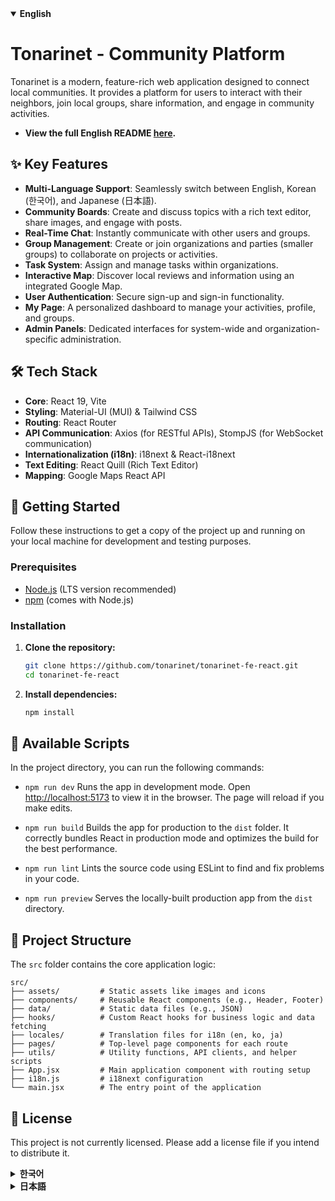 <!--
Please do not edit directly.
Instead, edit the language-specific files: README.en.md, README.ko.md, README.ja.md
-->

<details open>
<summary><strong>English</strong></summary>

# Tonarinet - Community Platform

Tonarinet is a modern, feature-rich web application designed to connect local communities. It provides a platform for users to interact with their neighbors, join local groups, share information, and engage in community activities.

- **View the full English README [here](./README.en.md).**

## ✨ Key Features

- **Multi-Language Support**: Seamlessly switch between English, Korean (한국어), and Japanese (日本語).
- **Community Boards**: Create and discuss topics with a rich text editor, share images, and engage with posts.
- **Real-Time Chat**: Instantly communicate with other users and groups.
- **Group Management**: Create or join organizations and parties (smaller groups) to collaborate on projects or activities.
- **Task System**: Assign and manage tasks within organizations.
- **Interactive Map**: Discover local reviews and information using an integrated Google Map.
- **User Authentication**: Secure sign-up and sign-in functionality.
- **My Page**: A personalized dashboard to manage your activities, profile, and groups.
- **Admin Panels**: Dedicated interfaces for system-wide and organization-specific administration.

## 🛠️ Tech Stack

- **Core**: React 19, Vite
- **Styling**: Material-UI (MUI) & Tailwind CSS
- **Routing**: React Router
- **API Communication**: Axios (for RESTful APIs), StompJS (for WebSocket communication)
- **Internationalization (i18n)**: i18next & React-i18next
- **Text Editing**: React Quill (Rich Text Editor)
- **Mapping**: Google Maps React API

## 🚀 Getting Started

Follow these instructions to get a copy of the project up and running on your local machine for development and testing purposes.

### Prerequisites

- [Node.js](https://nodejs.org/) (LTS version recommended)
- [npm](https://www.npmjs.com/) (comes with Node.js)

### Installation

1.  **Clone the repository:**

    ```sh
    git clone https://github.com/tonarinet/tonarinet-fe-react.git
    cd tonarinet-fe-react
    ```

2.  **Install dependencies:**
    ```sh
    npm install
    ```

## 📜 Available Scripts

In the project directory, you can run the following commands:

- `npm run dev`
  Runs the app in development mode. Open [http://localhost:5173](http://localhost:5173) to view it in the browser. The page will reload if you make edits.

- `npm run build`
  Builds the app for production to the `dist` folder. It correctly bundles React in production mode and optimizes the build for the best performance.

- `npm run lint`
  Lints the source code using ESLint to find and fix problems in your code.

- `npm run preview`
  Serves the locally-built production app from the `dist` directory.

## 📁 Project Structure

The `src` folder contains the core application logic:

```
src/
├── assets/         # Static assets like images and icons
├── components/     # Reusable React components (e.g., Header, Footer)
├── data/           # Static data files (e.g., JSON)
├── hooks/          # Custom React hooks for business logic and data fetching
├── locales/        # Translation files for i18n (en, ko, ja)
├── pages/          # Top-level page components for each route
├── utils/          # Utility functions, API clients, and helper scripts
├── App.jsx         # Main application component with routing setup
├── i18n.js         # i18next configuration
└── main.jsx        # The entry point of the application
```

## 📄 License

This project is not currently licensed. Please add a license file if you intend to distribute it.

</details>

<details>
<summary><strong>한국어</strong></summary>

# Tonarinet - 커뮤니티 플랫폼

Tonarinet은 지역 커뮤니티를 연결하기 위해 설계된 현대적이고 기능이 풍부한 웹 애플리케이션입니다. 사용자들이 이웃과 교류하고, 지역 그룹에 가입하며, 정보를 공유하고, 커뮤니티 활동에 참여할 수 있는 플랫폼을 제공합니다.

- **전체 한국어 README는 [여기](./README.ko.md)에서 확인하세요.**

## ✨ 주요 기능

- **다국어 지원**: 영어, 한국어(Korean), 일본어(Japanese) 간의 원활한 언어 전환이 가능합니다.
- **커뮤니티 게시판**: 리치 텍스트 에디터를 사용하여 주제를 생성하고 토론하며, 이미지를 공유하고 게시물에 참여할 수 있습니다.
- **실시간 채팅**: 다른 사용자 및 그룹과 즉시 소통할 수 있습니다.
- **그룹 관리**: 프로젝트나 활동에 협력하기 위해 조직 및 파티(소규모 그룹)를 생성하거나 가입할 수 있습니다.
- **작업 시스템**: 조직 내에서 작업을 할당하고 관리합니다.
- **인터랙티브 지도**: 통합된 Google 지도를 사용하여 지역 리뷰 및 정보를 발견할 수 있습니다.
- **사용자 인증**: 안전한 회원가입 및 로그인 기능을 제공합니다.
- **마이페이지**: 활동, 프로필 및 그룹을 관리할 수 있는 개인화된 대시보드입니다.
- **관리자 패널**: 시스템 전반 및 조직별 관리를 위한 전용 인터페이스를 제공합니다.

## 🛠️ 기술 스택

- **코어**: React 19, Vite
- **스타일링**: Material-UI (MUI) & Tailwind CSS
- **라우팅**: React Router
- **API 통신**: Axios (RESTful API용), StompJS (WebSocket 통신용)
- **국제화 (i18n)**: i18next & React-i18next
- **텍스트 편집기**: React Quill (리치 텍스트 에디터)
- **매핑**: Google Maps React API

## 🚀 시작하기

개발 및 테스트 목적으로 로컬 컴퓨터에서 프로젝트를 복사하여 실행하려면 다음 지침을 따르십시오.

### 사전 요구 사항

- [Node.js](https://nodejs.org/) (LTS 버전 권장)
- [npm](https://www.npmjs.com/) (Node.js와 함께 제공)

### 설치

1.  **리포지토리 클론:**

    ```sh
    git clone https://github.com/tonarinet/tonarinet-fe-react.git
    cd tonarinet-fe-react
    ```

2.  **의존성 설치:**
    ```sh
    npm install
    ```

## 📜 사용 가능한 스크립트

프로젝트 디렉토리에서 다음 명령을 실행할 수 있습니다:

- `npm run dev`
  개발 모드에서 앱을 실행합니다. 브라우저에서 [http://localhost:5173](http://localhost:5173)을 열어 확인하세요. 코드를 수정하면 페이지가 다시 로드됩니다.

- `npm run build`
  `dist` 폴더에 프로덕션용 앱을 빌드합니다. 프로덕션 모드에서 React를 올바르게 번들링하고 최상의 성능을 위해 빌드를 최적화합니다.

- `npm run lint`
  ESLint를 사용하여 소스 코드를 린트하여 코드의 문제를 찾아 수정합니다.

- `npm run preview`
  `dist` 디렉토리에서 로컬로 빌드된 프로덕션 앱을 제공합니다.

## 📁 프로젝트 구조

`src` 폴더에는 핵심 애플리케이션 로직이 포함되어 있습니다:

```
src/
├── assets/         # 이미지 및 아이콘과 같은 정적 자산
├── components/     # 재사용 가능한 React 컴포넌트 (예: Header, Footer)
├── data/           # 정적 데이터 파일 (예: JSON)
├── hooks/          # 비즈니스 로직 및 데이터 페칭을 위한 커스텀 React 훅
├── locales/        # i18n을 위한 번역 파일 (en, ko, ja)
├── pages/          # 각 라우트에 대한 최상위 페이지 컴포넌트
├── utils/          # 유틸리티 함수, API 클라이언트 및 헬퍼 스크립트
├── App.jsx         # 라우팅 설정이 포함된 메인 애플리케이션 컴포넌트
├── i18n.js         # i18next 설정
└── main.jsx        # 애플리케이션의 진입점
```

## 📄 라이선스

이 프로젝트는 현재 라이선스가 없습니다. 배포할 계획이라면 라이선스 파일을 추가하십시오.

</details>

<details>
<summary><strong>日本語</strong></summary>

# Tonarinet - コミュニティプラットフォーム

Tonarinet は、地域コミュニティをつなぐために設計された、モダンで機能豊富なウェブアプリケーションです。ユーザーが隣人と交流し、地域のグループに参加し、情報を共有し、コミュニティ活動に参加するためのプラットフォームを提供します。

- **日本語の README 全体は[こちら](./README.ja.md)でご覧いただけます。**

## ✨ 主な機能

- **多言語サポート**: 英語、韓国語（한국어）、日本語（Japanese）をシームレスに切り替え可能。
- **コミュニティ掲示板**: リッチテキストエディタでトピックを作成・議論し、画像を共有し、投稿に参加できます。
- **リアルタイムチャット**: 他のユーザーやグループと即座にコミュニケーションが取れます。
- **グループ管理**: プロジェクトや活動で協力するために、組織やパーティー（小規模グループ）を作成・参加できます。
- **タスクシステム**: 組織内でタスクを割り当て、管理します。
- **インタラクティブマップ**: 統合された Google マップを使用して、地域のレビューや情報を発見できます。
- **ユーザー認証**: 安全なサインアップとサインイン機能を提供します。
- **マイページ**: アクティビティ、プロフィール、グループを管理するためのパーソナライズされたダッシュボードです。
- **管理者パネル**: システム全体および組織固有の管理のための専用インターフェースを提供します。

## 🛠️ 技術スタック

- **コア**: React 19, Vite
- **スタイリング**: Material-UI (MUI) & Tailwind CSS
- **ルーティング**: React Router
- **API 通信**: Axios (RESTful API 用), StompJS (WebSocket 通信用)
- **国際化 (i18n)**: i18next & React-i18next
- **テキストエディタ**: React Quill (リッチテキストエディタ)
- **マッピング**: Google Maps React API

## 🚀 はじめに

開発およびテスト目的で、ローカルマシンでプロジェクトのコピーを起動して実行するには、次の手順に従ってください。

### 前提条件

- [Node.js](https://nodejs.org/) (LTS 版を推奨)
- [npm](https://www.npmjs.com/) (Node.js に付属)

### インストール

1.  **リポジトリをクローン:**

    ```sh
    git clone https://github.com/tonarinet/tonarinet-fe-react.git
    cd tonarinet-fe-react
    ```

2.  **依存関係をインストール:**
    ```sh
    npm install
    ```

## 📜 利用可能なスクリプト

プロジェクトディレクトリでは、次のコマンドを実行できます:

- `npm run dev`
  開発モードでアプリを実行します。ブラウザで [http://localhost:5173](http://localhost:5173) を開いて表示します。編集を行うと、ページはリロードされます。

- `npm run build`
  `dist` フォルダに本番用のアプリをビルドします。本番モードで React を正しくバンドルし、最高のパフォーマンスのためにビルドを最適化します。

- `npm run lint`
  ESLint を使用してソースコードをリントし、コードの問題を見つけて修正します。

- `npm run preview`
  `dist` ディレクトリからローカルにビルドされた本番アプリを提供します。

## 📁 プロジェクト構造

`src` フォルダには、コアアプリケーションロジックが含まれています:

```
src/
├── assets/         # 画像やアイコンなどの静的アセット
├── components/     # 再利用可能なReactコンポーネント (例: Header, Footer)
├── data/           # 静的データファイル (例: JSON)
├── hooks/          # ビジネスロジックとデータフェッチのためのカスタムReactフック
├── locales/        # i18n用の翻訳ファイル (en, ko, ja)
├── pages/          # 各ルートのトップレベルページコンポーネント
├── utils/          # ユーティリティ関数、APIクライアント、ヘルパースクリプト
├── App.jsx         # ルーティング設定を含むメインアプリケーションコンポーネント
├── i18n.js         # i18nextの設定
└── main.jsx        # アプリケーションのエントリポイント
```

## 📄 ライセンス

このプロジェクトは現在ライセンスされていません。配布する場合は、ライセンスファイルを追加してください。

</details>
